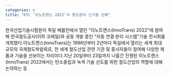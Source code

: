 ```yaml
---
categories: e
title: "KTL ‘이노트랜스 2022’서 철도분야 신기술 선봬"
---
```

한국산업기술시험원이 독일 베를린에서 열린 "이노트랜스(InnoTrans) 2022"에 참여해 한국철도공사(이하 코레일)와 공동 개발 중인 "자동 연결·분리 시스템"기술 전시회를 개최했다.이노트랜스(InnoTrans)는 1996년부터 2년마다 독일에서 열리는 세계 최대 규모의 국제철도박람회로, 전 세계 철도산업 관련 기관 및 종사자들이 참여해 다양한 제품과 기술을 선보이는 자리이다.지난 20일부터 23일까지 나흘간 진행된 이노트랜스(InnoTrans) 2022에서는 탄소중립과 녹색 기술 선도를 위한 철도산업의 역할에 대해 논의하는 등